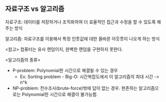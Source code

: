 ## 자료구조 vs 알고리즘

자료구조: 데이터를 저장하거나 조직화하여 더 효율적인 접근과 수정을 할 수 있도록 해 주는 방식

알고리즘: 자료구조를 이용해서 특정 인풋값에 대한 올바른 아웃풋이 나오게 하는 방식

<참고>
컴퓨터는 유사 랜덤이지, 완벽한 랜덤을 구현하지 못한다.

<알고리즘의 종류>
- P-problem: Polynomial한 시간으로 해결될 수 있는 경우 
  - Ex: Sorting problem - Big-O: 시간복잡도에서 이 알고리즘의 최대 시간 -> n^k
- NP-problem: 전수조사(brute-force)밖에 답이 없는 경우. 현존하는 알고리즘으로는 Polynomial한 시간으로 해결이 불가능함. 

